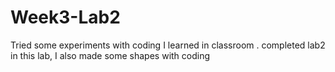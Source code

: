 # Week3-Lab2
Tried some experiments with coding I learned in classroom .
completed lab2
in this lab, I also made some shapes with coding
